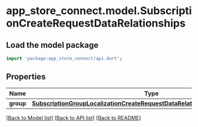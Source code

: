 # app_store_connect.model.SubscriptionCreateRequestDataRelationships

## Load the model package
```dart
import 'package:app_store_connect/api.dart';
```

## Properties
Name | Type | Description | Notes
------------ | ------------- | ------------- | -------------
**group** | [**SubscriptionGroupLocalizationCreateRequestDataRelationshipsSubscriptionGroup**](SubscriptionGroupLocalizationCreateRequestDataRelationshipsSubscriptionGroup.md) |  | 

[[Back to Model list]](../README.md#documentation-for-models) [[Back to API list]](../README.md#documentation-for-api-endpoints) [[Back to README]](../README.md)


